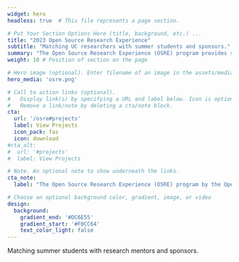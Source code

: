 ```yaml
---
widget: hero
headless: true  # This file represents a page section.

# Put Your Section Options Here (title, background, etc.) ...
title: "2023 Open Source Research Experience"
subtitle: "Matching UC researchers with summer students and sponsors."
summary: "The Open Source Research Experience (OSRE) program provides support for undergraduate and graduate students contributing to open source research efforts. The goal of the program is to seed contributor communities, build community infrastructures and teaching incubator fellows and other UC researchers to effectively lead and delegate. Our participation in the Google Summer of Code is included as part of this mentorship program."
weight: 10 # Position of section on the page

# Hero image (optional). Enter filename of an image in the assets/media/ folder.
hero_media: 'osre.png'

# Call to action links (optional).
#   Display link(s) by specifying a URL and label below. Icon is optional for `cta`.
#   Remove a link/note by deleting a cta/note block.
cta:
  url: '/osre#projects'
  label: View Projects
  icon_pack: fas
  icon: download
#cta_alt:
#  url: '#projects'
#  label: View Projects

# Note. An optional note to show underneath the links.
cta_note:
  label: "The Open Source Research Experience (OSRE) program by the Open Source Program Office (OSPO) UC Santa Cruz provides support for undergraduate and graduate students contributing to open source research efforts. The goal of the program is to seed contributor communities of open source research efforts and to help make computational research efforts reproducible. With this program the OSPO participates as mentor organization in [Google Summer of Code](https://summerofcode.withgoogle.com) and other outreach and sponsorship programs. Information from last year's OSRE can be found [here](https://cross.ucsc.edu/2022-osre/index.html) ([final reports](/post/20220929))."

# Choose an optional background color, gradient, image, or video
design:
  background:
    gradient_end: '#DC6E55'
    gradient_start: '#F0CC64'
    text_color_light: false
---
```


Matching summer students with research mentors and sponsors.